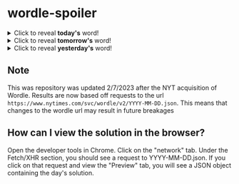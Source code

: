# wordle-spoiler

<details>
  <summary>Click to reveal <b>today's</b> word!</summary>
  <br>
  <b> binge </b>
</details>

<details>
  <summary>Click to reveal <b>tomorrow's</b> word!</summary>
  <br>
  <b> truth </b>
</details>

<details>
  <summary>Click to reveal <b>yesterday's</b> word!</summary>
  <br>
  <b> viola </b>
</details>

## Note
This was repository was updated 2/7/2023 after the NYT acquisition of Wordle. Results are now based off requests to the url `https://www.nytimes.com/svc/wordle/v2/YYYY-MM-DD.json`. This means that changes to the wordle url may result in future breakages

## How can I view the solution in the browser?
Open the developer tools in Chrome. Click on the "network" tab. Under the Fetch/XHR section, you should see a request to YYYY-MM-DD.json. If you click on that request and view the "Preview" tab, you will see a JSON object containing the day's solution.